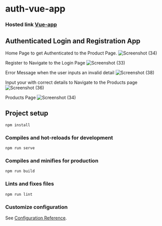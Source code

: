 # auth-vue-app
### Hosted link [Vue-app](https://auth-vue-app.vercel.app/)

## Authenticated Login and Registration App
Home Page to get Authenticated to the Product Page.
![Screenshot (34)](https://user-images.githubusercontent.com/92027225/226140636-4da6b635-d6e6-46fb-a56e-0c6e780bf050.png)

Register to Navigate to the Login Page
![Screenshot (33)](https://user-images.githubusercontent.com/92027225/226140673-2d9facf9-0668-4f97-b344-748f67be9cb8.png)

Error Message when the user inputs an invalid detail
![Screenshot (38)](https://user-images.githubusercontent.com/92027225/226140719-2c8fe558-5dfc-4f6a-b972-2119475c5b92.png)

Input your with correct details to Navigate to the Products page
![Screenshot (36)](https://user-images.githubusercontent.com/92027225/226140750-1fa76c59-074d-4c62-9fff-31ab64c3fddb.png)

Products Page
![Screenshot (34)](https://user-images.githubusercontent.com/92027225/226140764-58bd0544-d25a-46b3-8268-9e47139fd885.png)

## Project setup
```
npm install
```

### Compiles and hot-reloads for development
```
npm run serve
```

### Compiles and minifies for production
```
npm run build
```

### Lints and fixes files
```
npm run lint
```

### Customize configuration
See [Configuration Reference](https://cli.vuejs.org/config/).
